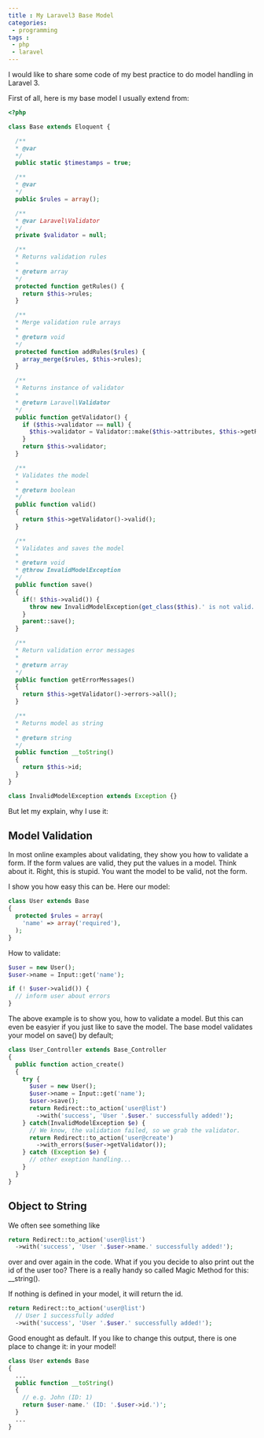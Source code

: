 ```yaml
---
title : My Laravel3 Base Model
categories:
 - programming
tags :
 - php
 - laravel
---
```


I would like to share some code of my best practice to do model handling in Laravel 3.

First of all, here is my base model I usually extend from:

~~~php
<?php

class Base extends Eloquent {

  /**
  * @var
  */
  public static $timestamps = true;

  /**
  * @var
  */
  public $rules = array();

  /**
  * @var Laravel\Validator
  */
  private $validator = null;

  /**
  * Returns validation rules
  *
  * @return array
  */
  protected function getRules() {
    return $this->rules;
  }

  /**
  * Merge validation rule arrays
  *
  * @return void
  */
  protected function addRules($rules) {
    array_merge($rules, $this->rules);
  }

  /**
  * Returns instance of validator
  *
  * @return Laravel\Validator
  */
  public function getValidator() {
    if ($this->validator == null) {
      $this->validator = Validator::make($this->attributes, $this->getRules());
    }
    return $this->validator;
  }

  /**
  * Validates the model
  *
  * @return boolean
  */
  public function valid()
  {
    return $this->getValidator()->valid();
  }

  /**
  * Validates and saves the model
  *
  * @return void
  * @throw InvalidModelException
  */
  public function save()
  {
    if(! $this->valid()) {
      throw new InvalidModelException(get_class($this).' is not valid.');
    }
    parent::save();
  }

  /**
  * Return validation error messages
  *
  * @return array
  */
  public function getErrorMessages()
  {
    return $this->getValidator()->errors->all();
  }

  /**
  * Returns model as string
  *
  * @return string
  */
  public function __toString()
  {
    return $this->id;
  }
}

class InvalidModelException extends Exception {}
~~~

But let my explain, why I use it:

## Model Validation

In most online examples about validating, they show you how to validate a form. If the form values are valid, they put the values in a model. Think about it. Right, this is stupid. You want the model to be valid, not the form.

I show you how easy this can be. Here our model:

~~~php
class User extends Base 
{
  protected $rules = array(
    'name' => array('required'),
  );
}
~~~

How to validate:

~~~php
$user = new User();
$user->name = Input::get('name');

if (! $user->valid()) {
  // inform user about errors
}
~~~

The above example is to show you, how to validate a model. But this can even be easyier if you just like to save the model. The base model validates your model on save() by default;

~~~php
class User_Controller extends Base_Controller
{
  public function action_create()
  {
    try {
      $user = new User();
      $user->name = Input::get('name');
      $user->save();
      return Redirect::to_action('user@list')
        ->with('success', 'User '.$user.' successfully added!');
    } catch(InvalidModelException $e) {
      // We know, the validation failed, so we grab the validator.
      return Redirect::to_action('user@create')
        ->with_errors($user->getValidator());
    } catch (Exception $e) {
      // other exeption handling...
    }
  }
}
~~~

## Object to String

We often see something like 

~~~php
return Redirect::to_action('user@list')
  ->with('success', 'User '.$user->name.' successfully added!');
~~~

over and over again in the code. What if you you decide to also print out the id of the user too? There is a really handy so called Magic Method for this: __string().

If nothing is defined in your model, it will return the id.

~~~php
return Redirect::to_action('user@list')
  // User 1 successfully added
  ->with('success', 'User '.$user.' successfully added!');
~~~

Good enought as default. If you like to change this output, there is one place to change it: in your model!

~~~php
class User extends Base 
{
  ...
  public function __toString()
  {
    // e.g. John (ID: 1)
    return $user-name.' (ID: '.$user->id.')';
  }
  ...
}
~~~
